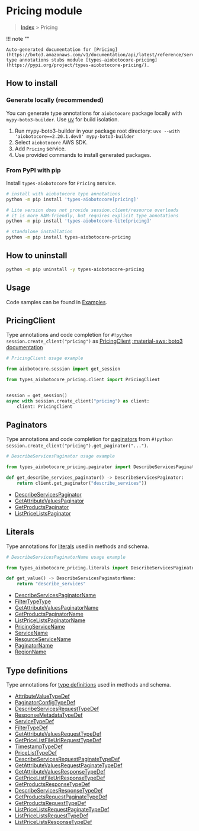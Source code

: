 # Pricing module

> [Index](../README.md) > Pricing


!!! note ""

    Auto-generated documentation for [Pricing](https://boto3.amazonaws.com/v1/documentation/api/latest/reference/services/pricing.html#pricing)
    type annotations stubs module [types-aiobotocore-pricing](https://pypi.org/project/types-aiobotocore-pricing/).

## How to install

### Generate locally (recommended)

You can generate type annotations for `aiobotocore` package locally with `mypy-boto3-builder`.
Use [uv](https://docs.astral.sh/uv/getting-started/installation/) for build isolation.

1. Run mypy-boto3-builder in your package root directory: `uvx --with 'aiobotocore==2.20.1.dev0' mypy-boto3-builder`
1. Select `aiobotocore` AWS SDK.
1. Add `Pricing` service.
1. Use provided commands to install generated packages.



### From PyPI with pip

Install `types-aiobotocore` for `Pricing` service.

```bash
# install with aiobotocore type annotations
python -m pip install 'types-aiobotocore[pricing]'

# Lite version does not provide session.client/resource overloads
# it is more RAM-friendly, but requires explicit type annotations
python -m pip install 'types-aiobotocore-lite[pricing]'

# standalone installation
python -m pip install types-aiobotocore-pricing
```



## How to uninstall

```bash
python -m pip uninstall -y types-aiobotocore-pricing
```

## Usage

Code samples can be found in [Examples](./usage.md).

## PricingClient

Type annotations and code completion for  `#!python session.create_client("pricing")` as [PricingClient](./client.md)
[:material-aws: boto3 documentation](https://boto3.amazonaws.com/v1/documentation/api/latest/reference/services/pricing.html#Pricing.Client)

```python
# PricingClient usage example

from aiobotocore.session import get_session

from types_aiobotocore_pricing.client import PricingClient


session = get_session()
async with session.create_client("pricing") as client:
    client: PricingClient
```


## Paginators

Type annotations and code completion for
[paginators](./paginators.md)
from `#!python session.create_client("pricing").get_paginator("...")`.

```python
# DescribeServicesPaginator usage example

from types_aiobotocore_pricing.paginator import DescribeServicesPaginator

def get_describe_services_paginator() -> DescribeServicesPaginator:
    return client.get_paginator("describe_services"))
```

- [DescribeServicesPaginator](./paginators.md#describeservicespaginator)
- [GetAttributeValuesPaginator](./paginators.md#getattributevaluespaginator)
- [GetProductsPaginator](./paginators.md#getproductspaginator)
- [ListPriceListsPaginator](./paginators.md#listpricelistspaginator)








## Literals

Type annotations for [literals](./literals.md) used in methods and schema.

```python
# DescribeServicesPaginatorName usage example

from types_aiobotocore_pricing.literals import DescribeServicesPaginatorName

def get_value() -> DescribeServicesPaginatorName:
    return "describe_services"
```

- [DescribeServicesPaginatorName](./literals.md#describeservicespaginatorname)
- [FilterTypeType](./literals.md#filtertypetype)
- [GetAttributeValuesPaginatorName](./literals.md#getattributevaluespaginatorname)
- [GetProductsPaginatorName](./literals.md#getproductspaginatorname)
- [ListPriceListsPaginatorName](./literals.md#listpricelistspaginatorname)
- [PricingServiceName](./literals.md#pricingservicename)
- [ServiceName](./literals.md#servicename)
- [ResourceServiceName](./literals.md#resourceservicename)
- [PaginatorName](./literals.md#paginatorname)
- [RegionName](./literals.md#regionname)




## Type definitions

Type annotations for [type definitions](./type_defs.md) used in methods and schema.

- [AttributeValueTypeDef](./type_defs.md#attributevaluetypedef)
- [PaginatorConfigTypeDef](./type_defs.md#paginatorconfigtypedef)
- [DescribeServicesRequestTypeDef](./type_defs.md#describeservicesrequesttypedef)
- [ResponseMetadataTypeDef](./type_defs.md#responsemetadatatypedef)
- [ServiceTypeDef](./type_defs.md#servicetypedef)
- [FilterTypeDef](./type_defs.md#filtertypedef)
- [GetAttributeValuesRequestTypeDef](./type_defs.md#getattributevaluesrequesttypedef)
- [GetPriceListFileUrlRequestTypeDef](./type_defs.md#getpricelistfileurlrequesttypedef)
- [TimestampTypeDef](./type_defs.md#timestamptypedef)
- [PriceListTypeDef](./type_defs.md#pricelisttypedef)
- [DescribeServicesRequestPaginateTypeDef](./type_defs.md#describeservicesrequestpaginatetypedef)
- [GetAttributeValuesRequestPaginateTypeDef](./type_defs.md#getattributevaluesrequestpaginatetypedef)
- [GetAttributeValuesResponseTypeDef](./type_defs.md#getattributevaluesresponsetypedef)
- [GetPriceListFileUrlResponseTypeDef](./type_defs.md#getpricelistfileurlresponsetypedef)
- [GetProductsResponseTypeDef](./type_defs.md#getproductsresponsetypedef)
- [DescribeServicesResponseTypeDef](./type_defs.md#describeservicesresponsetypedef)
- [GetProductsRequestPaginateTypeDef](./type_defs.md#getproductsrequestpaginatetypedef)
- [GetProductsRequestTypeDef](./type_defs.md#getproductsrequesttypedef)
- [ListPriceListsRequestPaginateTypeDef](./type_defs.md#listpricelistsrequestpaginatetypedef)
- [ListPriceListsRequestTypeDef](./type_defs.md#listpricelistsrequesttypedef)
- [ListPriceListsResponseTypeDef](./type_defs.md#listpricelistsresponsetypedef)

